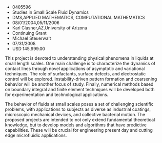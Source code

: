 
* 0405596
* Studies in Small Scale Fluid Dynamics
* DMS,APPLIED MATHEMATICS, COMPUTATIONAL MATHEMATICS
* 08/01/2004,05/11/2006
* Karl Glasner,AZ,University of Arizona
* Continuing Grant
* Michael Steuerwalt
* 07/31/2008
* USD 145,999.00

This project is devoted to understanding physical phenomena in liquids at small
length scales. One main challenge is to characterize the dynamics of contact
lines through novel applications of asymptotic and variational techniques. The
role of surfactants, surface defects, and electrostatic control will be
explored. Instability-driven pattern formation and coarsening behavior will be
another focus of study. Finally, numerical methods based on boundary integral
and finite element techniques will be developed both for experimentation and
technological applications.

The behavior of fluids at small scales poses a set of challenging scientific
problems, with applications to subjects as diverse as industrial coatings,
microscopic mechanical devices, and collective bacterial motion. The proposed
projects are intended to not only extend fundamental theoretical knowledge, but
to develop models and algorithms that have predictive capabilities. These will
be crucial for engineering present day and cutting edge microfluidic
applications.
